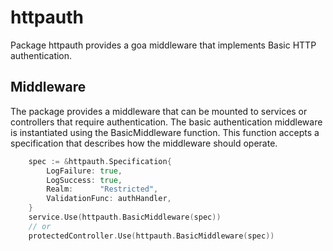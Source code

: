 httpauth
========

Package httpauth provides a goa middleware that implements Basic HTTP authentication.

Middleware
----------

The package provides a middleware that can be mounted to services or controllers that require authentication.
The basic authentication middleware is instantiated using the BasicMiddleware function.
This function accepts a specification that describes how the middleware should operate.

```go
	spec := &httpauth.Specification{
		LogFailure:	true,
		LogSuccess:	true,
		Realm:		"Restricted",
		ValidationFunc:	authHandler,
	}
	service.Use(httpauth.BasicMiddleware(spec))
	// or
	protectedController.Use(httpauth.BasicMiddleware(spec))
```
